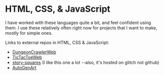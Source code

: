 # HTML, CSS, & JavaScript

I have worked with these languages quite a bit, and feel confident using them. I use these relatively often right now for projects that I want to make, mostly for simple ones.

Links to external repos in HTML, CSS & JavaScript:

- [DungeonCrawlerWeb](https://github.com/marktforsyth/DungeonCrawlerWeb)
- [TicTacToeWeb](https://github.com/marktforsyth/TicTacToeWeb)
- [story-squares](https://glitch.com/edit/#!/storysquares) (I like this one a lot --also, it's hosted on glitch not github)
- [AutoGenArt](https://github.com/marktforsyth/AutoGenArt)

